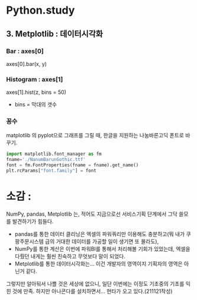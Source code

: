 # Python.study
## 3. Metplotlib : 데이터시각화
### Bar : axes[0]
axes[0].bar(x, y)
### Histogram : axes[1]
axes[1].hist(z, bins = 50)
* bins = 막대의 갯수

### 꽁수
matplotlib 의 pyplot으로 그래프를 그릴 때, 한글을 지원하는 나눔바른고딕 폰트로 바꾸기.
````py
import matplotlib.font_manager as fm
fname='./NanumBarunGothic.ttf'
font = fm.FontProperties(fname = fname).get_name()
plt.rcParams["font.family"] = font
````

# 소감 : 
NumPy, pandas, Metplotlib 는, 적어도 지금으로선 서비스기획 단계에서 그닥 쓸모를 발견하기가 힘들다. 
- pandas를 통한 데이터 클리닝은 엑셀의 파워쿼리만 이용해도 충분하고(뭐 내가 쿠팡주문시스템 급의 거대한 데이터를 가공할 일이 생기면 또 몰라도), 
- NumPy를 통한 계산은 이번에 파워BI를 통해서 처리해볼 기회가 있었는데, 엑셀을 다뤘던 내게는 훨씬 친숙하고 무엇보다 말이 되었다.
- Metplotlib를 통한 데이터시각화는... 이건 개발자의 영역이지 기획자의 영역은 아닌거 같다. 

그렇지만 알아둬서 나쁠 것은 세상에 없으니, 일단 이번에는 이정도 기초중의 기초를 익힌 것에 만족. 하지만 아나콘다를 설치하면서... 현타가 오고 있다.(211121작성)